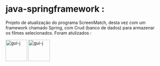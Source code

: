 # java-springframework :
Projeto de atualização do programa ScreenMatch, desta vez com um framework chamado Spring, com Crud (banco de dados) para armazenar os filmes selecionados.
Foram atulizados :

<img align="center" alt="gui-j" height="70" width="70" src="https://cdn.jsdelivr.net/gh/devicons/devicon/icons/java/java-original-wordmark.svg">
<img align="center" alt="gui-j" height="70" width="70" src="https://cdn.jsdelivr.net/gh/devicons/devicon/icons/spring/spring-original-wordmark.svg">
          

           
          
